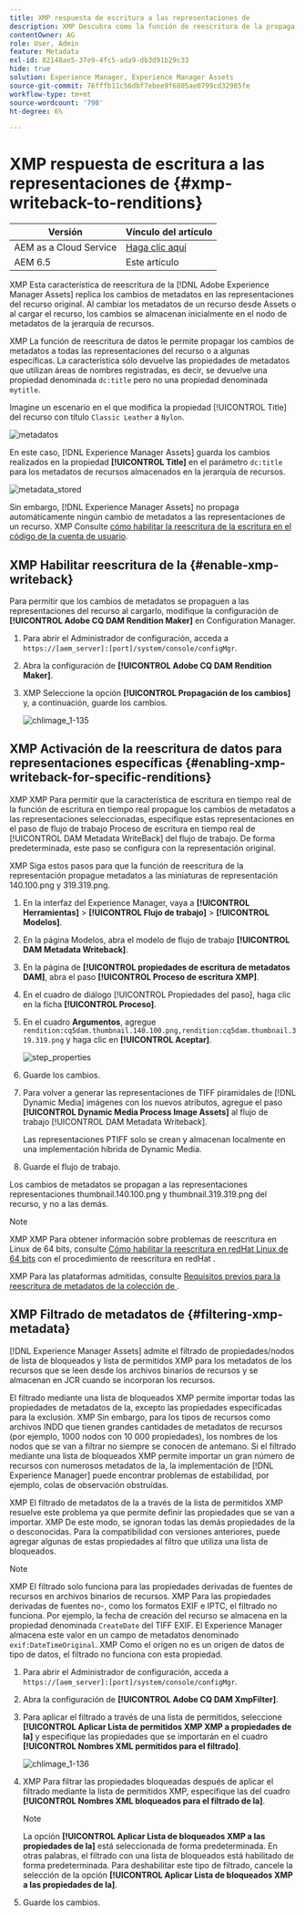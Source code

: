 ```yaml
---
title: XMP respuesta de escritura a las representaciones de
description: XMP Descubra cómo la función de reescritura de la propaga los cambios de metadatos de un recurso a todas las representaciones del recurso o a algunas específicas.
contentOwner: AG
role: User, Admin
feature: Metadata
exl-id: 82148ae5-37e9-4fc5-ada9-db3d91b29c33
hide: true
solution: Experience Manager, Experience Manager Assets
source-git-commit: 76fffb11c56dbf7ebee9f6805ae0799cd32985fe
workflow-type: tm+mt
source-wordcount: '798'
ht-degree: 6%

---
```


# XMP respuesta de escritura a las representaciones de {#xmp-writeback-to-renditions}

| Versión | Vínculo del artículo |
| -------- | ---------------------------- |
| AEM as a Cloud Service | [Haga clic aquí](https://experienceleague.adobe.com/docs/experience-manager-cloud-service/content/assets/admin/xmp-metadata.html?lang=es) |
| AEM 6.5 | Este artículo |

XMP Esta característica de reescritura de la [!DNL Adobe Experience Manager Assets] replica los cambios de metadatos en las representaciones del recurso original. Al cambiar los metadatos de un recurso desde Assets o al cargar el recurso, los cambios se almacenan inicialmente en el nodo de metadatos de la jerarquía de recursos.

XMP La función de reescritura de datos le permite propagar los cambios de metadatos a todas las representaciones del recurso o a algunas específicas. La característica sólo devuelve las propiedades de metadatos que utilizan áreas de nombres registradas, es decir, se devuelve una propiedad denominada `dc:title` pero no una propiedad denominada `mytitle`.

Imagine un escenario en el que modifica la propiedad [!UICONTROL Title] del recurso con título `Classic Leather` a `Nylon`.

![metadatos](assets/metadata.png)

En este caso, [!DNL Experience Manager Assets] guarda los cambios realizados en la propiedad **[!UICONTROL Title]** en el parámetro `dc:title` para los metadatos de recursos almacenados en la jerarquía de recursos.

![metadata_stored](assets/metadata_stored.png)

Sin embargo, [!DNL Experience Manager Assets] no propaga automáticamente ningún cambio de metadatos a las representaciones de un recurso. XMP Consulte [cómo habilitar la reescritura de la escritura en el código de la cuenta de usuario](#enable-xmp-writeback).

## XMP Habilitar reescritura de la {#enable-xmp-writeback}

Para permitir que los cambios de metadatos se propaguen a las representaciones del recurso al cargarlo, modifique la configuración de **[!UICONTROL Adobe CQ DAM Rendition Maker]** en Configuration Manager.

1. Para abrir el Administrador de configuración, acceda a `https://[aem_server]:[port]/system/console/configMgr`.
1. Abra la configuración de **[!UICONTROL Adobe CQ DAM Rendition Maker]**.
1. XMP Seleccione la opción **[!UICONTROL Propagación de los cambios]** y, a continuación, guarde los cambios.

   ![chlimage_1-135](assets/chlimage_1-346.png)

## XMP Activación de la reescritura de datos para representaciones específicas {#enabling-xmp-writeback-for-specific-renditions}

XMP XMP Para permitir que la característica de escritura en tiempo real de la función de escritura en tiempo real propague los cambios de metadatos a las representaciones seleccionadas, especifique estas representaciones en el paso de flujo de trabajo Proceso de escritura en tiempo real de [!UICONTROL DAM Metadata WriteBack] del flujo de trabajo. De forma predeterminada, este paso se configura con la representación original.

XMP Siga estos pasos para que la función de reescritura de la representación propague metadatos a las miniaturas de representación 140.100.png y 319.319.png.

1. En la interfaz del Experience Manager, vaya a **[!UICONTROL Herramientas]** > **[!UICONTROL Flujo de trabajo]** > **[!UICONTROL Modelos]**.
1. En la página Modelos, abra el modelo de flujo de trabajo **[!UICONTROL DAM Metadata Writeback]**.
1. En la página de **[!UICONTROL propiedades de escritura de metadatos DAM]**, abra el paso **[!UICONTROL Proceso de escritura XMP]**.
1. En el cuadro de diálogo [!UICONTROL Propiedades del paso], haga clic en la ficha **[!UICONTROL Proceso]**.
1. En el cuadro **Argumentos**, agregue `rendition:cq5dam.thumbnail.140.100.png,rendition:cq5dam.thumbnail.319.319.png` y haga clic en **[!UICONTROL Aceptar]**.

   ![step_properties](assets/step_properties.png)

1. Guarde los cambios.
1. Para volver a generar las representaciones de TIFF piramidales de [!DNL Dynamic Media] imágenes con los nuevos atributos, agregue el paso **[!UICONTROL Dynamic Media Process Image Assets]** al flujo de trabajo [!UICONTROL DAM Metadata Writeback].

   Las representaciones PTIFF solo se crean y almacenan localmente en una implementación híbrida de Dynamic Media.

1. Guarde el flujo de trabajo.

Los cambios de metadatos se propagan a las representaciones representaciones thumbnail.140.100.png y thumbnail.319.319.png del recurso, y no a las demás.

>[!NOTE]
>
>XMP XMP Para obtener información sobre problemas de reescritura en Linux de 64 bits, consulte [Cómo habilitar la reescritura en redHat Linux de 64 bits](https://helpx.adobe.com/experience-manager/kb/enable-xmp-write-back-64-bit-redhat.html) con el procedimiento de reescritura en redHat .
>
>XMP Para las plataformas admitidas, consulte [Requisitos previos para la reescritura de metadatos de la colección de ](/help/sites-deploying/technical-requirements.md#requirements-for-aem-assets-xmp-metadata-write-back).

## XMP Filtrado de metadatos de {#filtering-xmp-metadata}

[!DNL Experience Manager Assets] admite el filtrado de propiedades/nodos de lista de bloqueados y lista de permitidos XMP para los metadatos de los recursos que se leen desde los archivos binarios de recursos y se almacenan en JCR cuando se incorporan los recursos.

El filtrado mediante una lista de bloqueados XMP permite importar todas las propiedades de metadatos de la, excepto las propiedades especificadas para la exclusión. XMP Sin embargo, para los tipos de recursos como archivos INDD que tienen grandes cantidades de metadatos de recursos (por ejemplo, 1000 nodos con 10 000 propiedades), los nombres de los nodos que se van a filtrar no siempre se conocen de antemano. Si el filtrado mediante una lista de bloqueados XMP permite importar un gran número de recursos con numerosos metadatos de la, la implementación de [!DNL Experience Manager] puede encontrar problemas de estabilidad, por ejemplo, colas de observación obstruidas.

XMP El filtrado de metadatos de la a través de la lista de permitidos XMP resuelve este problema ya que permite definir las propiedades que se van a importar. XMP De este modo, se ignoran todas las demás propiedades de la o desconocidas. Para la compatibilidad con versiones anteriores, puede agregar algunas de estas propiedades al filtro que utiliza una lista de bloqueados.

>[!NOTE]
>
>XMP El filtrado solo funciona para las propiedades derivadas de fuentes de recursos en archivos binarios de recursos. XMP Para las propiedades derivadas de fuentes no-, como los formatos EXIF e IPTC, el filtrado no funciona. Por ejemplo, la fecha de creación del recurso se almacena en la propiedad denominada `CreateDate` del TIFF EXIF. El Experience Manager almacena este valor en un campo de metadatos denominado `exif:DateTimeOriginal`. XMP Como el origen no es un origen de datos de tipo de datos, el filtrado no funciona con esta propiedad.

1. Para abrir el Administrador de configuración, acceda a `https://[aem_server]:[port]/system/console/configMgr`.
1. Abra la configuración de **[!UICONTROL Adobe CQ DAM XmpFilter]**.
1. Para aplicar el filtrado a través de una lista de permitidos, seleccione **[!UICONTROL Aplicar Lista de permitidos XMP XMP a propiedades de la]** y especifique las propiedades que se importarán en el cuadro **[!UICONTROL Nombres XML permitidos para el filtrado]**.

   ![chlimage_1-136](assets/chlimage_1-347.png)

1. XMP Para filtrar las propiedades bloqueadas después de aplicar el filtrado mediante la lista de permitidos XMP, especifique las del cuadro **[!UICONTROL Nombres XML bloqueados para el filtrado de la]**.

   >[!NOTE]
   >
   >La opción **[!UICONTROL Aplicar Lista de bloqueados XMP a las propiedades de la]** está seleccionada de forma predeterminada. En otras palabras, el filtrado con una lista de bloqueados está habilitado de forma predeterminada. Para deshabilitar este tipo de filtrado, cancele la selección de la opción **[!UICONTROL Aplicar Lista de bloqueados XMP a las propiedades de la]**.

1. Guarde los cambios.
